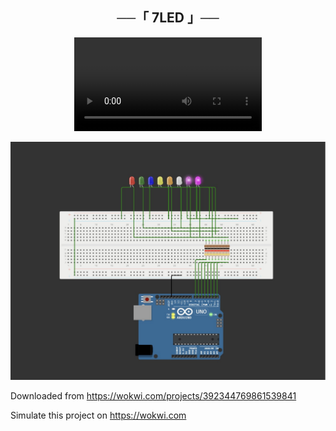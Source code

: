 <h2 align="center">
    ──「 7LED 」──
</h2>
<p align="center">
<video><source src='7led.webm'></video>
</p>
<p align="center">
  <img src="7LED.jpg">
</p>

Downloaded from https://wokwi.com/projects/392344769861539841


Simulate this project on https://wokwi.com
